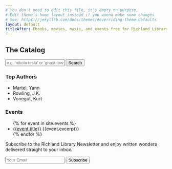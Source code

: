 ```yaml
---
# You don't need to edit this file, it's empty on purpose.
# Edit theme's home layout instead if you wanna make some changes
# See: https://jekyllrb.com/docs/themes/#overriding-theme-defaults
layout: default
titleAfter: Ebooks, movies, music, and events free for Richland Library cardholders.
---
```


<section>
  <h2>The Catalog</h2>
  <form>
  <input type="text" placeholder="e.g. 'nikola tesla' or 'ghost towns'">
  <button>Search</button>
  </form>

  <h3>Top Authors</h3>
  <ul>
    <li>Martel, Yann</li>
    <li>Rowling, J.K.</li>
    <li>Vonegut, Kurt</li>
  </ul>
</section>

<h3>Events</h3>
<ul>
{% for event in site.events %}
  <li>
    <a href="{{event.url}}">{{event.title}}</a>
    {{event.excerpt}}
  </li>
{% endfor %}
</ul>

<section class="newsletter cushion">
  <form>
  <p>Subscribe to the Richland Library Newsletter and enjoy written wonders delivered straight to your inbox.</p>
  <input type="email" placeholder="Your Email">
  <button>Subscribe</button>
  </form>
</section>
